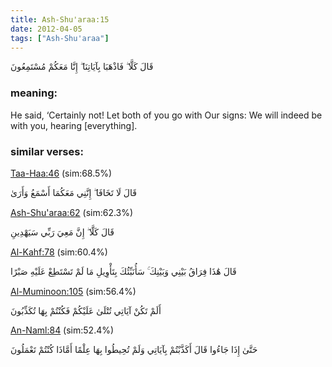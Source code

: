 ```yaml
---
title: Ash-Shu'araa:15
date: 2012-04-05
tags: ["Ash-Shu'araa"]
---
```

قَالَ كَلَّا ۖ فَاذْهَبَا بِآيَاتِنَا ۖ إِنَّا مَعَكُمْ مُسْتَمِعُونَ
### meaning: 
He said, ‘Certainly not! Let both of you go with Our signs: We will indeed be with you, hearing [everything].
### similar verses: 

[Taa-Haa:46](/20/46) (sim:68.5%)

قَالَ لَا تَخَافَا ۖ إِنَّنِي مَعَكُمَا أَسْمَعُ وَأَرَىٰ

[Ash-Shu'araa:62](/26/62) (sim:62.3%)

قَالَ كَلَّا ۖ إِنَّ مَعِيَ رَبِّي سَيَهْدِينِ

[Al-Kahf:78](/18/78) (sim:60.4%)

قَالَ هَٰذَا فِرَاقُ بَيْنِي وَبَيْنِكَ ۚ سَأُنَبِّئُكَ بِتَأْوِيلِ مَا لَمْ تَسْتَطِعْ عَلَيْهِ صَبْرًا

[Al-Muminoon:105](/23/105) (sim:56.4%)

أَلَمْ تَكُنْ آيَاتِي تُتْلَىٰ عَلَيْكُمْ فَكُنْتُمْ بِهَا تُكَذِّبُونَ

[An-Naml:84](/27/84) (sim:52.4%)

حَتَّىٰ إِذَا جَاءُوا قَالَ أَكَذَّبْتُمْ بِآيَاتِي وَلَمْ تُحِيطُوا بِهَا عِلْمًا أَمَّاذَا كُنْتُمْ تَعْمَلُونَ
